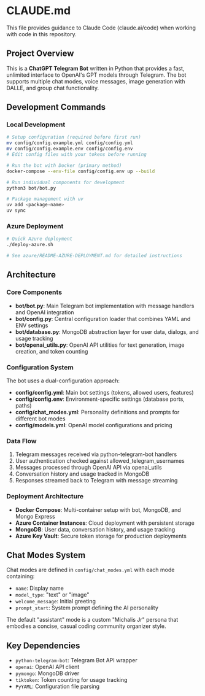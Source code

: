 # CLAUDE.md

This file provides guidance to Claude Code (claude.ai/code) when working with code in this repository.

## Project Overview
This is a **ChatGPT Telegram Bot** written in Python that provides a fast, unlimited interface to OpenAI's GPT models through Telegram. The bot supports multiple chat modes, voice messages, image generation with DALLE, and group chat functionality.

## Development Commands

### Local Development
```bash
# Setup configuration (required before first run)
mv config/config.example.yml config/config.yml
mv config/config.example.env config/config.env
# Edit config files with your tokens before running

# Run the bot with Docker (primary method)
docker-compose --env-file config/config.env up --build

# Run individual components for development
python3 bot/bot.py

# Package management with uv
uv add <package-name>
uv sync
```

### Azure Deployment
```bash
# Quick Azure deployment
./deploy-azure.sh

# See azure/README-AZURE-DEPLOYMENT.md for detailed instructions
```

## Architecture

### Core Components
- **bot/bot.py**: Main Telegram bot implementation with message handlers and OpenAI integration
- **bot/config.py**: Central configuration loader that combines YAML and ENV settings
- **bot/database.py**: MongoDB abstraction layer for user data, dialogs, and usage tracking
- **bot/openai_utils.py**: OpenAI API utilities for text generation, image creation, and token counting

### Configuration System
The bot uses a dual-configuration approach:
- **config/config.yml**: Main bot settings (tokens, allowed users, features)
- **config/config.env**: Environment-specific settings (database ports, paths)
- **config/chat_modes.yml**: Personality definitions and prompts for different bot modes
- **config/models.yml**: OpenAI model configurations and pricing

### Data Flow
1. Telegram messages received via python-telegram-bot handlers
2. User authentication checked against allowed_telegram_usernames
3. Messages processed through OpenAI API via openai_utils
4. Conversation history and usage tracked in MongoDB
5. Responses streamed back to Telegram with message streaming

### Deployment Architecture
- **Docker Compose**: Multi-container setup with bot, MongoDB, and Mongo Express
- **Azure Container Instances**: Cloud deployment with persistent storage
- **MongoDB**: User data, conversation history, and usage tracking
- **Azure Key Vault**: Secure token storage for production deployments

## Chat Modes System
Chat modes are defined in `config/chat_modes.yml` with each mode containing:
- `name`: Display name
- `model_type`: "text" or "image"
- `welcome_message`: Initial greeting
- `prompt_start`: System prompt defining the AI personality

The default "assistant" mode is a custom "Michalis Jr" persona that embodies a concise, casual coding community organizer style.

## Key Dependencies
- `python-telegram-bot`: Telegram Bot API wrapper
- `openai`: OpenAI API client
- `pymongo`: MongoDB driver
- `tiktoken`: Token counting for usage tracking
- `PyYAML`: Configuration file parsing